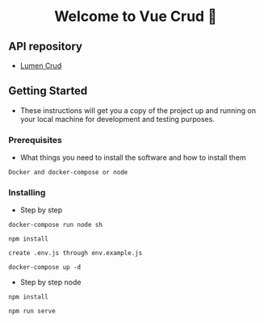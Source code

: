 <h1 align="center">Welcome to Vue Crud 👋</h1>

## API repository

- [Lumen Crud](https://github.com/GSabadini/lumen-crud)

## Getting Started

- These instructions will get you a copy of the project up and running on your local machine for development and testing purposes.

### Prerequisites

- What things you need to install the software and how to install them

```
Docker and docker-compose or node
```

### Installing

- Step by step

```
docker-compose run node sh
```

```
npm install
```

```
create .env.js through env.example.js
```

```
docker-compose up -d
```

- Step by step node

```
npm install
```
```
npm run serve